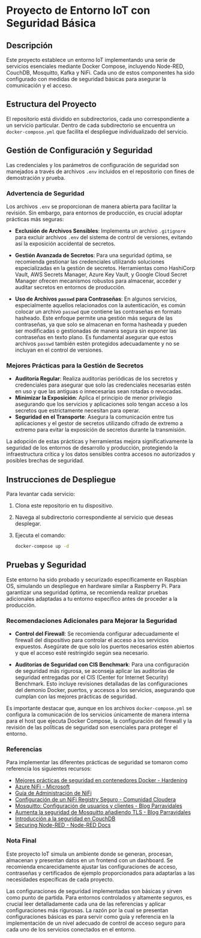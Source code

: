 # Proyecto de Entorno IoT con Seguridad Básica

## Descripción

Este proyecto establece un entorno IoT implementando una serie de servicios esenciales mediante Docker Compose, incluyendo Node-RED, CouchDB, Mosquitto, Kafka y NiFi. Cada uno de estos componentes ha sido configurado con medidas de seguridad básicas para asegurar la comunicación y el acceso.

## Estructura del Proyecto

El repositorio está dividido en subdirectorios, cada uno correspondiente a un servicio particular. Dentro de cada subdirectorio se encuentra un `docker-compose.yml` que facilita el despliegue individualizado del servicio.

## Gestión de Configuración y Seguridad

Las credenciales y los parámetros de configuración de seguridad son manejados a través de archivos `.env` incluidos en el repositorio con fines de demostración y prueba. 

### Advertencia de Seguridad

Los archivos `.env` se proporcionan de manera abierta para facilitar la revisión. Sin embargo, para entornos de producción, es crucial adoptar prácticas más seguras:

- **Exclusión de Archivos Sensibles**: Implementa un archivo `.gitignore` para excluir archivos `.env` del sistema de control de versiones, evitando así la exposición accidental de secretos.

- **Gestión Avanzada de Secretos**: Para una seguridad óptima, se recomienda gestionar las credenciales utilizando soluciones especializadas en la gestión de secretos. Herramientas como HashiCorp Vault, AWS Secrets Manager, Azure Key Vault, y Google Cloud Secret Manager ofrecen mecanismos robustos para almacenar, acceder y auditar secretos en entornos de producción.

- **Uso de Archivos `passwd` para Contraseñas**: En algunos servicios, especialmente aquellos relacionados con la autenticación, es común colocar un archivo `passwd` que contiene las contraseñas en formato hasheado. Este enfoque permite una gestión más segura de las contraseñas, ya que solo se almacenan en forma hasheada y pueden ser modificadas o gestionadas de manera segura sin exponer las contraseñas en texto plano. Es fundamental asegurar que estos archivos `passwd` también estén protegidos adecuadamente y no se incluyan en el control de versiones.

### Mejores Prácticas para la Gestión de Secretos

- **Auditoría Regular**: Realiza auditorías periódicas de los secretos y credenciales para asegurar que solo las credenciales necesarias estén en uso y que las antiguas o innecesarias sean rotadas o revocadas.
- **Minimizar la Exposición**: Aplica el principio de menor privilegio asegurando que los servicios y aplicaciones solo tengan acceso a los secretos que estrictamente necesitan para operar.
- **Seguridad en el Transporte**: Asegura la comunicación entre tus aplicaciones y el gestor de secretos utilizando cifrado de extremo a extremo para evitar la exposición de secretos durante la transmisión.

La adopción de estas prácticas y herramientas mejora significativamente la seguridad de los entornos de desarrollo y producción, protegiendo la infraestructura crítica y los datos sensibles contra accesos no autorizados y posibles brechas de seguridad.

## Instrucciones de Despliegue

Para levantar cada servicio:

1. Clona este repositorio en tu dispositivo.
2. Navega al subdirectorio correspondiente al servicio que deseas desplegar.
3. Ejecuta el comando:

   ```sh
   docker-compose up -d

## Pruebas y Seguridad

Este entorno ha sido probado y securizado específicamente en Raspbian OS, simulando un despliegue en hardware similar a Raspberry Pi. Para garantizar una seguridad óptima, se recomienda realizar pruebas adicionales adaptadas a tu entorno específico antes de proceder a la producción.

### Recomendaciones Adicionales para Mejorar la Seguridad

- **Control del Firewall**: Se recomienda configurar adecuadamente el firewall del dispositivo para controlar el acceso a los servicios expuestos. Asegúrate de que solo los puertos necesarios estén abiertos y que el acceso esté restringido según sea necesario.

- **Auditorías de Seguridad con CIS Benchmark**: Para una configuración de seguridad más rigurosa, se aconseja aplicar las auditorías de seguridad entregadas por el CIS (Center for Internet Security) Benchmark. Esto incluye revisiones detalladas de las configuraciones del demonio Docker, puertos, y accesos a los servicios, asegurando que cumplan con las mejores prácticas de seguridad.

Es importante destacar que, aunque en los archivos `docker-compose.yml` se configura la comunicación de los servicios únicamente de manera interna para el host que ejecuta Docker Compose, la configuración del firewall y la revisión de las políticas de seguridad son esenciales para proteger el entorno.

### Referencias

Para implementar las diferentes prácticas de seguridad se tomaron como referencia los siguientes recursos:

- [Mejores prácticas de seguridad en contenedores Docker - Hardening](https://blog.elhacker.net/2021/03/mejores-practicas-de-seguridad-en-contenedores-docker-hardening.html)
- [Azure NiFi - Microsoft](https://learn.microsoft.com/es-es/azure/architecture/example-scenario/data/azure-nifi)
- [Guía de Administración de NiFi](https://nifi.apache.org/docs/nifi-docs/html/administration-guide.html#logging_configuration)
- [Configuración de un NiFi Registry Seguro - Comunidad Cloudera](https://community.cloudera.com/t5/Community-Articles/Setting-Up-a-Secure-Apache-NiFi-Registry/ta-p/247753)
- [Mosquitto: Configuración de usuarios y clientes - Blog Parravidales](https://blog.parravidales.es/mosquitto-configuracion-de-usuarios-y-clientes/)
- [Aumenta la seguridad de Mosquitto añadiendo TLS - Blog Parravidales](https://blog.parravidales.es/aumenta-la-seguridad-de-mosquitto-anadiendo-tls/)
- [Introducción a la seguridad en CouchDB](https://docs.couchdb.org/en/stable/intro/security.html)
- [Securing Node-RED - Node-RED Docs](https://nodered.org/docs/user-guide/runtime/securing-node-red)

### Nota Final

Este proyecto IoT simula un ambiente donde se generan, procesan, almacenan y presentan datos en un frontend con un dashboard. Se recomienda encarecidamente ajustar las configuraciones de acceso, contraseñas y certificados de ejemplo proporcionados para adaptarlas a las necesidades específicas de cada proyecto.

Las configuraciones de seguridad implementadas son básicas y sirven como punto de partida. Para entornos controlados y altamente seguros, es crucial leer detalladamente cada una de las referencias y aplicar configuraciones más rigurosas. La razón por la cual se presentan configuraciones básicas es para servir como guía y referencia en la implementación de un nivel adecuado de control de acceso seguro para cada uno de los servicios conectados en el entorno.

